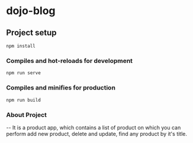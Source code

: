 # dojo-blog

## Project setup
```
npm install
```

### Compiles and hot-reloads for development
```
npm run serve
```

### Compiles and minifies for production
```
npm run build
```

### About Project
-- It is a product app, which contains a list of product on which you can perform add new product, delete and update, find any product by it's title.
